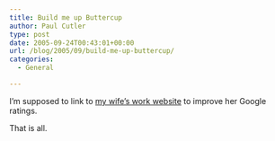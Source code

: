 ```yaml
---
title: Build me up Buttercup
author: Paul Cutler
type: post
date: 2005-09-24T00:43:01+00:00
url: /blog/2005/09/build-me-up-buttercup/
categories:
  - General

---
```

I&#8217;m supposed to link to [my wife&#8217;s work website][1] to improve her Google ratings.

That is all.

 [1]: http://www.buttercupbunnies.com